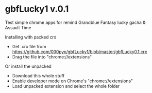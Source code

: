 gbfLucky1 v.0.1
===============
Test simple chrome apps for remind Grandblue Fantasy lucky gacha & Assault Time 

Installing with packed crx
- Get .crx file from https://github.com/000pyo/gbfLucky1/blob/master/gbfLucky0.1.crx
- Drag the file into "chrome://extensions"

Or install the unpacked
- Download this whole stuff
- Enable developer mode on Chrome's "chrome://extensions"
- Load unpacked extension and select the whole folder
